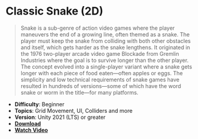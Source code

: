 # Classic Snake (2D)

>Snake is a sub-genre of action video games where the player maneuvers the end of a growing line, often themed as a snake. The player must keep the snake from colliding with both other obstacles and itself, which gets harder as the snake lengthens. It originated in the 1976 two-player arcade video game Blockade from Gremlin Industries where the goal is to survive longer than the other player. The concept evolved into a single-player variant where a snake gets longer with each piece of food eaten—often apples or eggs. The simplicity and low technical requirements of snake games have resulted in hundreds of versions—some of which have the word snake or worm in the title—for many platforms.

- **Difficulty**: Beginner
- **Topics**: Grid Movement, UI, Colliders and more
- **Version**: Unity 2021 (LTS) or greater
- [**Download**](https://github.com/Studious-Games/Snake-Tutorial/archive/refs/heads/master.zip)
- [**Watch Video**](https://youtu.be/SqFAdLHNkUU)
